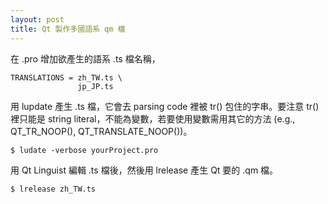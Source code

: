 ```yaml
---
layout: post
title: Qt 製作多國語系 qm 檔
---
```


在 .pro 增加欲產生的語系 .ts 檔名稱，

```
TRANSLATIONS = zh_TW.ts \
               jp_JP.ts
```

用 lupdate 產生 .ts 檔，它會去 parsing code 裡被 tr() 包住的字串。要注意 tr() 裡只能是 string literal，不能為變數，若要使用變數需用其它的方法 (e.g., QT_TR_NOOP(), QT_TRANSLATE_NOOP())。

```
$ ludate -verbose yourProject.pro
```

用 Qt Linguist 編輯 .ts 檔後，然後用 lrelease 產生 Qt 要的 .qm 檔。

```
$ lrelease zh_TW.ts
```
